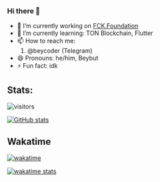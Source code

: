 ### Hi there 👋

- 🔭 I’m currently working on [FCK.Foundation](https://github.com/FCK-Foundation)
- 🌱 I’m currently learning: TON Blockchain, Flutter
- 📫 How to reach me:
  1. @beycoder (Telegram)
- 😄 Pronouns: he/him, Beybut
- ⚡ Fun fact: idk

## Stats:
![visitors](https://komarev.com/ghpvc/?username=your-github-username&color=blueviolet)

[![GitHub stats](https://github-readme-stats.vercel.app/api?username=beycoder&theme=radical)](https://github.com/anuraghazra/github-readme-stats)

## Wakatime
[![wakatime](https://wakatime.com/badge/user/0e1e774a-e7db-4dde-8df5-0bbadbb6c4c5.svg)](https://wakatime.com/@0e1e774a-e7db-4dde-8df5-0bbadbb6c4c5)

[![wakatime stats](https://github-readme-stats.vercel.app/api/wakatime?username=beyCoder&layout=compact&theme=radical)](https://github.com/anuraghazra/github-readme-stats)
